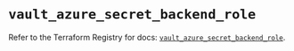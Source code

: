 # `vault_azure_secret_backend_role`

Refer to the Terraform Registry for docs: [`vault_azure_secret_backend_role`](https://registry.terraform.io/providers/hashicorp/vault/4.3.0/docs/resources/azure_secret_backend_role).

